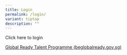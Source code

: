 ```yaml
---
title: Login
permalink: /login/
variant: tiptap
description: ""
---
```

<p>Click here to login</p>
<p><a href="https://login.beglobalready.gov.sg/" rel="noopener noreferrer nofollow" target="_blank">Global Ready Talent Programme (beglobalready.gov.sg)</a>
</p>
<p></p>